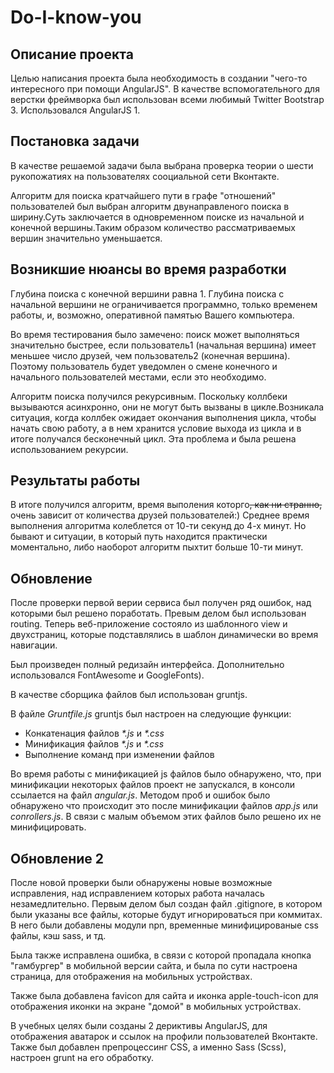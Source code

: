 # Do-I-know-you

## Описание проекта

Целью написания проекта была необходимость в создании "чего-то интересного при помощи AngularJS". В качестве вспомогательного для верстки фреймворка был использован всеми любимый Twitter Bootstrap 3. Использовался AngularJS 1.

## Постановка задачи

В качестве решаемой задачи была выбрана проверка теории о шести рукопожатиях на пользователях сооциальной сети Вконтакте.

Алгоритм для поиска кратчайшего пути в графе "отношений" пользователей был выбран алгоритм двунаправленого поиска в ширину.Суть заключается в одновременном поиске из начальной и конечной вершины.Таким образом количество рассматриваемых вершин значительно уменьшается. 

## Возникшие нюансы во время разработки

Глубина поиска с конечной вершини равна 1. Глубина поиска с начальной вершини не ограничивается программно, только временем работы, и, возможно, оперативной памятью Вашего компьютера.

Во время тестирования было замечено: поиск может выполняться значительно быстрее, если пользователь1 (начальная вершина) имеет меньшее число друзей, чем пользователь2 (конечная вершина). Поэтому пользователь будет уведомлен о смене конечного и начального пользователей  местами, если это необходимо.

Алгоритм поиска получился рекурсивным. Поскольку коллбеки вызываются асинхронно, они не могут быть вызваны в цикле.Возникала ситуация, когда коллбек ожидает окончания выполнения цикла, чтобы начать свою работу, а в нем хранится условие выхода из цикла и в итоге получался бесконечный цикл. Эта проблема и была решена использованием рекурсии. 

## Результаты работы

В итоге получился алгоритм, время выполения которго~~, как ни странно,~~ очень зависит от количества друзей пользователей:) Среднее время выполнения алгоритма колеблется от 10-ти секунд до 4-х минут. Но бывают и ситуации, в который путь находится практически моментально, либо наоборот алгоритм пыхтит больше 10-ти минут.

## Обновление

После проверки первой верии сервиса был получен ряд ошибок, над которыми был решено поработать. Превым делом был использован routing. Теперь веб-приложение состояло из шаблонного view и двухстраниц, которые подставлялись в шаблон динамически во время навигации.

Был произведен полный редизайн интерфейса. Дополнительно использовался FontAwesome и GoogleFonts). 

В качестве сборщика файлов был использован gruntjs.

В файле *Gruntfile.js* gruntjs был настроен на следующие функции:
* Конкатенация файлов _*.js_ и _*.css_
* Минификация файлов _*.js_ и _*.css_
* Выполнение команд при изменении файлов

Во время работы с минификацией js файлов было обнаружено, что, при минификации некоторых файлов проект не запускался, в консоли ссылается на файл *angular.js*. Методом проб и ошибок было обнаружено что происходит это после минификации файлов *app.js* или *conrollers.js*. В связи с малым объемом этих файлов было решено их не минифицировать.

## Обновление 2

После новой проверки были обнаружены новые возможные исправления, над исправлением которых работа началась незамедлительно. Первым делом был создан файл .gitignore, в котором были указаны все файлы, которые будут игнорироваться при коммитах. В него были добавлены модули npn, временные минифицированые css файлы, кэш sass, и тд. 

Была также исправлена ошибка, в связи с которой пропадала кнопка "гамбургер" в мобильной версии сайта, и была по сути настроена страница, для отображения на мобильных устройствах. 

Также была добавлена favicon для сайта и иконка apple-touch-icon для отображения иконки на экране "домой" в мобильных устройствах. 

В учебных целях были созданы 2 дериктивы AngularJS, для отображения аватарок и ссылок на профили пользователей Вконтакте. Также был добавлен препроцессинг CSS, а именно Sass (Scss), настроен grunt на его обработку.
